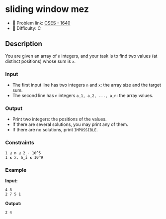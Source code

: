 # sliding window mez

- 🧩 Problem link: [CSES - 1640](https://cses.fi/problemset/task/1640)
- 🚦 Difficulty: C

## Description

You are given an array of `n` integers, and your task is to find two values (at distinct positions) whose sum is `x`.

### Input

- The first input line has two integers `n` and `x`: the array size and the target sum.
- The second line has `n` integers `a_1, a_2, ..., a_n`: the array values.

### Output

- Print two integers: the positions of the values.
- If there are several solutions, you may print any of them.
- If there are no solutions, print `IMPOSSIBLE`.

### Constraints

```
1 ≤ n ≤ 2 ⋅ 10^5
1 ≤ x, a_i ≤ 10^9
```

### Example

**Input:**

```
4 8
2 7 5 1
```

**Output:**

```
2 4
```
